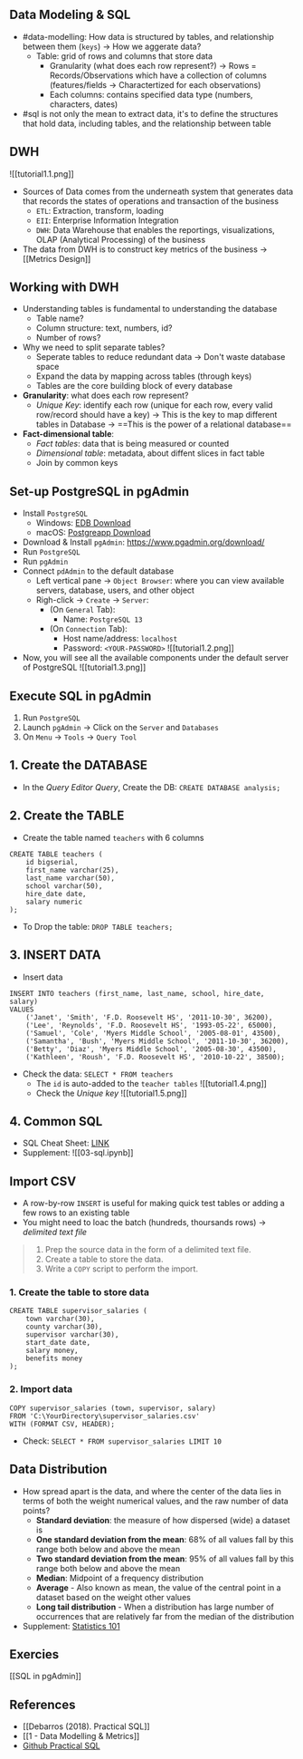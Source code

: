 ## Data Modeling & SQL
- #data-modelling: How data is structured by tables, and relationship between them (`keys`) -> How we aggerate data? 
	- Table: grid of rows and columns that store data
		- Granularity (what does each row represent?) -> Rows = Records/Observations which have a collection of columns (features/fields -> Charactertized for each observations)
		- Each columns: contains specified data type (numbers, characters, dates)
- #sql is not only the mean to extract data, it's to define the structures that hold data, including tables, and the relationship between table 

## DWH
![[tutorial1.1.png]]
- Sources of Data comes from the underneath system that generates data that records the states of operations and transaction of the business
	- `ETL`: Extraction, transform, loading
	- `EII`: Enterprise Information Integration
	- `DWH`: Data Warehouse that enables the reportings, visualizations, OLAP (Analytical Processing) of the business
- The data from DWH is to construct key metrics of the business -> [[Metrics Design]]

## Working with DWH
- Understanding tables is fundamental to understanding the database 
	- Table name?
	- Column structure: text, numbers, id?
	- Number of rows?
- Why we need to split separate tables?
	- Seperate tables to reduce redundant data -> Don't waste database space
	- Expand the data by mapping across tables (through keys)
	- Tables are the core building block of every database
- **Granularity**: what does each row represent?
	- *Unique Key*: identify each row (unique for each row, every valid row/record should have a key) -> This is the key to map different tables in Database -> ==This is the power of a relational database== 
- **Fact-dimensional table**:
	- *Fact tables*: data that is being measured or counted
	- *Dimensional table*: metadata, about diffent slices in fact table 
	- Join by common keys

## Set-up PostgreSQL in pgAdmin
- Install `PostgreSQL`
	- Windows: [EDB Download](https://www.enterprisedb.com/software-downloads-postgres)
	- macOS: [Postgreapp Download](http://postgresapp.com/)
- Download & Install `pgAdmin`: https://www.pgadmin.org/download/
- Run `PostgreSQL` 
- Run `pgAdmin`
- Connect `pdAdmin` to the default database
	- Left vertical pane -> `Object Browser`: where you can view available servers, database, users, and other object
	- Righ-click -> `Create` -> `Server`:
		- (On `General` Tab):
			- Name: `PostgreSQL 13` 
		- (On `Connection` Tab):
			- Host name/address: `localhost`
			- Password: `<YOUR-PASSWORD>`
			![[tutorial1.2.png]]
- Now, you will see all the available components under the default server of PostgreSQL
	![[tutorial1.3.png]]

## Execute SQL in pgAdmin
1. Run `PostgreSQL`
2. Launch `pgAdmin` -> Click on the `Server` and `Databases`
3. On `Menu` -> `Tools` -> `Query Tool`

## 1. Create the DATABASE
- In the *Query Editor Query*, Create the DB: `CREATE DATABASE analysis;`

## 2. Create the TABLE
- Create the table named `teachers` with 6 columns
```
CREATE TABLE teachers (
	id bigserial,
	first_name varchar(25),
	last_name varchar(50),
	school varchar(50),
	hire_date date,
	salary numeric
);
```
- To Drop the table: `DROP TABLE teachers;`

## 3. INSERT DATA
- Insert data
```
INSERT INTO teachers (first_name, last_name, school, hire_date, salary)
VALUES 
	('Janet', 'Smith', 'F.D. Roosevelt HS', '2011-10-30', 36200),
	('Lee', 'Reynolds', 'F.D. Roosevelt HS', '1993-05-22', 65000),
	('Samuel', 'Cole', 'Myers Middle School', '2005-08-01', 43500),
	('Samantha', 'Bush', 'Myers Middle School', '2011-10-30', 36200),
	('Betty', 'Diaz', 'Myers Middle School', '2005-08-30', 43500),
	('Kathleen', 'Roush', 'F.D. Roosevelt HS', '2010-10-22', 38500);
```
- Check the data: `SELECT * FROM teachers`
	- The `id` is auto-added to the `teacher tables`
	![[tutorial1.4.png]]
	- Check the *Unique key*
	![[tutorial1.5.png]]
	
## 4. Common SQL 
- SQL Cheat Sheet: [LINK](https://www.sqltutorial.org/sql-cheat-sheet/)
- Supplement: ![[03-sql.ipynb]]

## Import CSV 
- A row-by-row `INSERT` is useful for making quick test tables or adding a few rows to an existing table
- You might need to loac the batch (hundreds, thoursands rows) -> *delimited text file*
> 1. Prep the source data in the form of a delimited text file.
> 2. Create a table to store the data.
> 3. Write a `COPY` script to perform the import.

### 1. Create the table to store data
```
CREATE TABLE supervisor_salaries (
	town varchar(30),
	county varchar(30),
	supervisor varchar(30),
	start_date date,
	salary money,
	benefits money
);
```
### 2. Import data
```
COPY supervisor_salaries (town, supervisor, salary)
FROM 'C:\YourDirectory\supervisor_salaries.csv'
WITH (FORMAT CSV, HEADER);
```
- Check: `SELECT * FROM supervisor_salaries LIMIT 10`

## Data Distribution
- How spread apart is the data, and where the center of the data lies in terms of both the weight numerical values, and the raw number of data points?
	- **Standard deviation**: the measure of how dispersed (wide) a dataset is
	- **One standard deviation from the mean**: 68% of all values fall by this range both below and above the mean
	- **Two standard deviation from the mean**: 95% of all values fall by this range both below and above the mean
	- **Median**: Midpoint of a frequency distribution
	- **Average** - Also known as mean, the value of the central point in a dataset based on the weight other values
	- **Long tail distribution** - When a distribution has large number of occurrences that are relatively far from the median of the distribution
- Supplement: [Statistics 101](https://www.youtube.com/watch?v=8YLvF5ztH90)

## Exercies
[[SQL in pgAdmin]]

## References
- [[Debarros (2018). Practical SQL]]
- [[1 - Data Modelling & Metrics]]
- [Github Practical SQL](https://github.com/anthonydb/practical-sql)